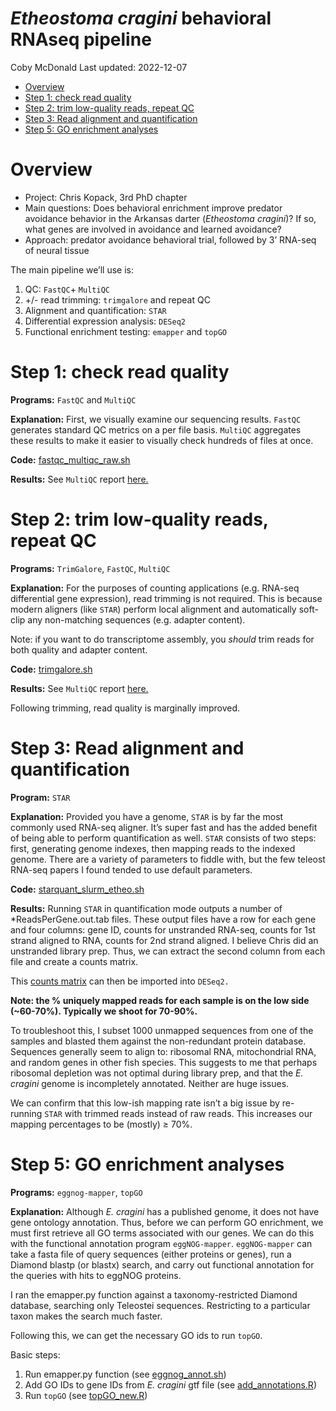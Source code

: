 <i>Etheostoma cragini</i> behavioral RNAseq pipeline
================
Coby McDonald
Last updated: 2022-12-07

  - [Overview](#overview)
  - [Step 1: check read quality](#step-1-check-read-quality)
  - [Step 2: trim low-quality reads, repeat
    QC](#step-2-trim-low-quality-reads-repeat-qc)
  - [Step 3: Read alignment and
    quantification](#step-3-read-alignment-and-quantification)
  - [Step 5: GO enrichment analyses](#step-5-go-enrichment-analyses)

# Overview

  - Project: Chris Kopack, 3rd PhD chapter
  - Main questions: Does behavioral enrichment improve predator
    avoidance behavior in the Arkansas darter (<i>Etheostoma
    cragini</i>)? If so, what genes are involved in avoidance and
    learned avoidance?
  - Approach: predator avoidance behavioral trial, followed by 3’
    RNA-seq of neural tissue

The main pipeline we’ll use is:

1.  QC: `FastQC`+ `MultiQC`
2.  \+/- read trimming: `trimgalore` and repeat QC
3.  Alignment and quantification: `STAR`
4.  Differential expression analysis: `DESeq2`
5.  Functional enrichment testing: `emapper` and `topGO`

# Step 1: check read quality

**Programs:** `FastQC` and `MultiQC`

**Explanation:** First, we visually examine our sequencing results.
`FastQC` generates standard QC metrics on a per file basis. `MultiQC`
aggregates these results to make it easier to visually check hundreds of
files at once.

**Code:** [fastqc\_multiqc\_raw.sh](scripts/fastqc_multiqc_raw_slurm.sh)

**Results:** See `MultiQC` report
[here.](results/multiqc/raw/multiqc_report.html)

# Step 2: trim low-quality reads, repeat QC

**Programs:** `TrimGalore`, `FastQC`, `MultiQC`

**Explanation:** For the purposes of counting applications (e.g. RNA-seq
differential gene expression), read trimming is not required. This is
because modern aligners (like `STAR`) perform local alignment and
automatically soft-clip any non-matching sequences (e.g. adapter
content).

Note: if you want to do transcriptome assembly, you *should* trim reads
for both quality and adapter content.

**Code:** [trimgalore.sh](scripts/trimgalore_slurm.sh)

**Results:** See `MultiQC` report
[here.](results/multiqc/trimmed/multiqc_report.html)

Following trimming, read quality is marginally improved.

# Step 3: Read alignment and quantification

**Program:** `STAR`

**Explanation:** Provided you have a genome, `STAR` is by far the most
commonly used RNA-seq aligner. It’s super fast and has the added benefit
of being able to perform quantification as well. `STAR` consists of two
steps: first, generating genome indexes, then mapping reads to the
indexed genome. There are a variety of parameters to fiddle with, but
the few teleost RNA-seq papers I found tended to use default parameters.

**Code:** [starquant\_slurm\_etheo.sh](scripts/starquant_slurm_etheo.sh)

**Results:** Running `STAR` in quantification mode outputs a number of
\*ReadsPerGene.out.tab files. These output files have a row for each
gene and four columns: gene ID, counts for unstranded RNA-seq, counts
for 1st strand aligned to RNA, counts for 2nd strand aligned. I believe
Chris did an unstranded library prep. Thus, we can extract the second
column from each file and create a counts matrix.

This [counts matrix](results/star_raw/readcounts_raw.txt) can then be
imported into `DESeq2.`

**Note: the % uniquely mapped reads for each sample is on the low side
(\~60-70%). Typically we shoot for 70-90%.**

To troubleshoot this, I subset 1000 unmapped sequences from one of the
samples and blasted them against the non-redundant protein database.
Sequences generally seem to align to: ribosomal RNA, mitochondrial RNA,
and random genes in other fish species. This suggests to me that perhaps
ribosomal depletion was not optimal during library prep, and that the
<i>E. cragini</i> genome is incompletely annotated. Neither are huge
issues.

We can confirm that this low-ish mapping rate isn’t a big issue by
re-running `STAR` with trimmed reads instead of raw reads. This
increases our mapping percentages to be (mostly) ≥ 70%.

# Step 5: GO enrichment analyses

**Programs:** `eggnog-mapper`, `topGO`

**Explanation:** Although *E. cragini* has a published genome, it does
not have gene ontology annotation. Thus, before we can perform GO
enrichment, we must first retrieve all GO terms associated with our
genes. We can do this with the functional annotation program
`eggNOG-mapper`. `eggNOG-mapper` can take a fasta file of query
sequences (either proteins or genes), run a Diamond blastp (or blastx)
search, and carry out functional annotation for the queries with hits to
eggNOG proteins.

I ran the emapper.py function against a taxonomy-restricted Diamond
database, searching only Teleostei sequences. Restricting to a
particular taxon makes the search much faster.

Following this, we can get the necessary GO ids to run `topGO`.

Basic steps:

1.  Run emapper.py function (see
    [eggnog\_annot.sh](scripts/eggnog_annot.sh))
2.  Add GO IDs to gene IDs from *E. cragini* gtf file (see
    [add\_annotations.R](scripts/add_annotations.R))
3.  Run `topGO` (see [topGO\_new.R](scripts/topGO_new.R))
